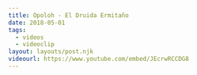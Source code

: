 ```yaml
---
title: Opoloh - El Druida Ermitaño
date: 2018-05-01
tags:
  - videos
  - videoclip
layout: layouts/post.njk
videourl: https://www.youtube.com/embed/JEcrwRCCDG8
---
```

